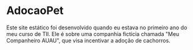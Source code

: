 # AdocaoPet

Este site estático foi desenvolvido quando eu estava no primeiro ano do meu curso de TII. 
Ele é sobre uma companhia fictícia chamada "Meu Companheiro AUAU", que visa incentivar a adoção de cachorros.
